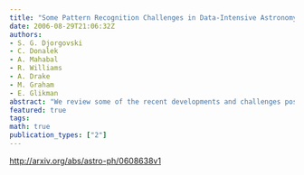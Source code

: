 ```yaml
---
title: "Some Pattern Recognition Challenges in Data-Intensive Astronomy"
date: 2006-08-29T21:06:32Z
authors:
- S. G. Djorgovski
- C. Donalek
- A. Mahabal
- R. Williams
- A. Drake
- M. Graham
- E. Glikman
abstract: "We review some of the recent developments and challenges posed by the data analysis in modern digital sky surveys, which are representative of the information-rich astronomy in the context of Virtual Observatory. Illustrative examples include the problems of an automated star-galaxy classification in complex and heterogeneous panoramic imaging data sets, and an automated, iterative, dynamical classification of transient events detected in synoptic sky surveys. These problems offer good opportunities for productive collaborations between astronomers and applied computer scientists and statisticians, and are representative of the kind of challenges now present in all data-intensive fields. We discuss briefly some emergent types of scalable scientific data analysis systems with a broad applicability."
featured: true
tags:
math: true
publication_types: ["2"]
---
```

http://arxiv.org/abs/astro-ph/0608638v1
